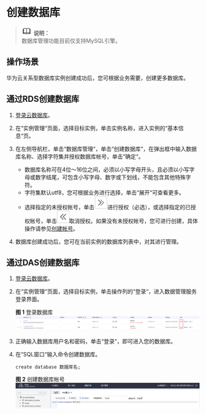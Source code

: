 # 创建数据库<a name="rds_05_0019"></a>

>![](public_sys-resources/icon-note.gif) **说明：**   
>数据库管理功能目前仅支持MySQL引擎。  

## 操作场景<a name="section7898787175059"></a>

华为云关系型数据库实例创建成功后，您可根据业务需要，创建更多数据库。

## 通过RDS创建数据库<a name="section13116113272414"></a>

1.  [登录云数据库](https://support.huaweicloud.com/qs-rds/rds_login.html)。
2.  在“实例管理“页面，选择目标实例，单击实例名称，进入实例的“基本信息“页。
3.  在左侧导航栏，单击“数据库管理“，单击“创建数据库“，在弹出框中输入数据库名称、选择字符集并授权数据库帐号，单击“确定“。
    -   数据库名称可在4位～16位之间，必须以小写字母开头，且必须以小写字母或数字结尾，可包含小写字母、数字或下划线，不能包含其他特殊字符。
    -   字符集默认utf8，您可根据业务进行选择，单击“展开“可查看更多。
    -   选择指定的未授权帐号，单击![](figures/toright02.png)进行授权（必选），或选择指定的已授权帐号，单击![](figures/toleft02.png)取消授权。如果没有未授权帐号，您可进行创建，具体操作请参见[创建帐号](创建帐号.md)。

4.  数据库创建成功后，您可在当前实例的数据库列表中，对其进行管理。

## 通过DAS创建数据库<a name="section1064035173317"></a>

1.  [登录云数据库](https://support.huaweicloud.com/qs-rds/rds_login.html)。
2.  在“实例管理“页面，选择目标实例，单击操作列的“登录“，进入数据管理服务登录界面。

    **图 1**  登录数据库<a name="fig56246975814"></a>  
    ![](figures/登录数据库.png "登录数据库")

3.  正确输入数据库用户名和密码，单击“登录“，即可进入您的数据库。
4.  在“SQL窗口“输入命令创建数据库。

    ```
    create database 数据库名;
    ```

    **图 2**  创建数据库帐号<a name="fig51821934141910"></a>  
    ![](figures/创建数据库帐号.png "创建数据库帐号")


